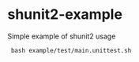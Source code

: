 shunit2-example
===============

Simple example of shunit2 usage

     bash example/test/main.unittest.sh
